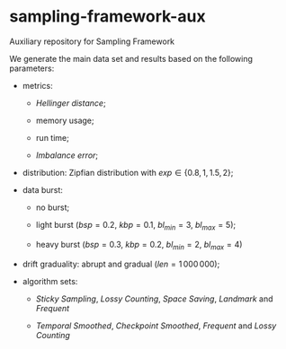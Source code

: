 # sampling-framework-aux
Auxiliary repository for Sampling Framework

We generate the main data set and results based on the following
parameters:

-   metrics:

    -   *Hellinger distance*;

    -   memory usage;

    -   run time;

    -   *Imbalance error*;

-   distribution: Zipfian distribution with
    $exp \in \{0.8, 1, 1.5, 2\}$;

-   data burst:

    -   no burst;

    -   light burst ($bsp = 0.2$, $kbp = 0.1$, $bl_{min} = 3$,
        $bl_{max} = 5$);

    -   heavy burst ($bsp = 0.3$, $kbp = 0.2$, $bl_{min} = 2$,
        $bl_{max} = 4$)

-   drift graduality: abrupt and gradual ($len = 1\,000\,000$);

-   algorithm sets:

    -   *Sticky Sampling*, *Lossy Counting*, *Space Saving*, *Landmark*
        and *Frequent*

    -   *Temporal Smoothed*, *Checkpoint Smoothed*, *Frequent* and
        *Lossy Counting*



